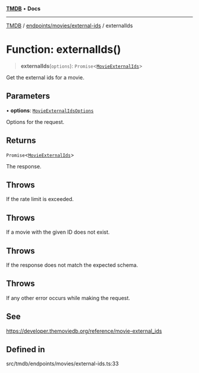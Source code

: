 [**TMDB**](../../../../README.md) • **Docs**

***

[TMDB](../../../../README.md) / [endpoints/movies/external-ids](../README.md) / externalIds

# Function: externalIds()

> **externalIds**(`options`): `Promise`\<[`MovieExternalIds`](../../../../structs/Schemas/type-aliases/MovieExternalIds.md)\>

Get the external ids for a movie.

## Parameters

• **options**: [`MovieExternalIdsOptions`](../type-aliases/MovieExternalIdsOptions.md)

Options for the request.

## Returns

`Promise`\<[`MovieExternalIds`](../../../../structs/Schemas/type-aliases/MovieExternalIds.md)\>

The response.

## Throws

If the rate limit is exceeded.

## Throws

If a movie with the given ID does not exist.

## Throws

If the response does not match the expected schema.

## Throws

If any other error occurs while making the request.

## See

https://developer.themoviedb.org/reference/movie-external_ids

## Defined in

src/tmdb/endpoints/movies/external-ids.ts:33
